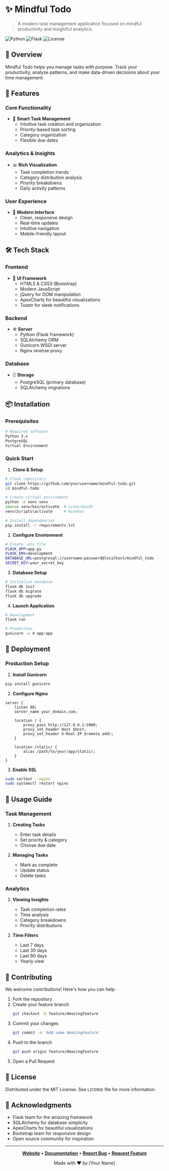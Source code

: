 # ✨ Mindful Todo

> A modern task management application focused on mindful productivity and insightful analytics.

![Python](https://img.shields.io/badge/Python-3.x-blue.svg)
![Flask](https://img.shields.io/badge/Flask-Latest-green.svg)
![License](https://img.shields.io/badge/License-MIT-yellow.svg)

## 🌟 Overview

Mindful Todo helps you manage tasks with purpose. Track your productivity, analyze patterns, and make data-driven decisions about your time management.

## 🚀 Features

### Core Functionality
- 📝 **Smart Task Management**
  - Intuitive task creation and organization
  - Priority-based task sorting
  - Category organization
  - Flexible due dates

### Analytics & Insights
- 📊 **Rich Visualization**
  - Task completion trends
  - Category distribution analysis
  - Priority breakdowns
  - Daily activity patterns

### User Experience
- 🎨 **Modern Interface**
  - Clean, responsive design
  - Real-time updates
  - Intuitive navigation
  - Mobile-friendly layout

## 🛠 Tech Stack

### Frontend
- 🎨 **UI Framework**
  - HTML5 & CSS3 (Bootstrap)
  - Modern JavaScript
  - jQuery for DOM manipulation
  - ApexCharts for beautiful visualizations
  - Toastr for sleek notifications

### Backend
- ⚙️ **Server**
  - Python (Flask framework)
  - SQLAlchemy ORM
  - Gunicorn WSGI server
  - Nginx reverse proxy

### Database
- 🗄️ **Storage**
  - PostgreSQL (primary database)
  - SQLAlchemy migrations

## 📦 Installation

### Prerequisites
```bash
# Required software
Python 3.x
PostgreSQL
Virtual Environment
```

### Quick Start

1. **Clone & Setup**
```bash
# Clone repository
git clone https://github.com/yourusername/mindful-todo.git
cd mindful-todo

# Create virtual environment
python -m venv venv
source venv/bin/activate  # Linux/macOS
venv\Scripts\activate     # Windows

# Install dependencies
pip install -r requirements.txt
```

2. **Configure Environment**
```bash
# Create .env file
FLASK_APP=app.py
FLASK_ENV=development
DATABASE_URL=postgresql://username:password@localhost/mindful_todo
SECRET_KEY=your_secret_key
```

3. **Database Setup**
```bash
# Initialize database
flask db init
flask db migrate
flask db upgrade
```

4. **Launch Application**
```bash
# Development
flask run

# Production
gunicorn -w 4 app:app
```

## 🚀 Deployment

### Production Setup

1. **Install Gunicorn**
```bash
pip install gunicorn
```

2. **Configure Nginx**
```nginx
server {
    listen 80;
    server_name your_domain.com;

    location / {
        proxy_pass http://127.0.0.1:5000;
        proxy_set_header Host $host;
        proxy_set_header X-Real-IP $remote_addr;
    }

    location /static/ {
        alias /path/to/your/app/static/;
    }
}
```

3. **Enable SSL**
```bash
sudo certbot --nginx
sudo systemctl restart nginx
```

## 📱 Usage Guide

### Task Management
1. **Creating Tasks**
   - Enter task details
   - Set priority & category
   - Choose due date

2. **Managing Tasks**
   - Mark as complete
   - Update status
   - Delete tasks

### Analytics
1. **Viewing Insights**
   - Task completion rates
   - Time analysis
   - Category breakdowns
   - Priority distributions

2. **Time Filters**
   - Last 7 days
   - Last 30 days
   - Last 90 days
   - Yearly view

## 🤝 Contributing

We welcome contributions! Here's how you can help:

1. Fork the repository
2. Create your feature branch
   ```bash
   git checkout -b feature/AmazingFeature
   ```
3. Commit your changes
   ```bash
   git commit -m 'Add some AmazingFeature'
   ```
4. Push to the branch
   ```bash
   git push origin feature/AmazingFeature
   ```
5. Open a Pull Request

## 📄 License

Distributed under the MIT License. See `LICENSE` file for more information.

## 🙏 Acknowledgments

- Flask team for the amazing framework
- SQLAlchemy for database simplicity
- ApexCharts for beautiful visualizations
- Bootstrap team for responsive design
- Open source community for inspiration

---

<div align="center">

**[Website](https://mindful-todo.com)** • **[Documentation](https://docs.mindful-todo.com)** • **[Report Bug](https://github.com/yourusername/mindful-todo/issues)** • **[Request Feature](https://github.com/yourusername/mindful-todo/issues)**

Made with ❤️ by [Your Name]

</div>